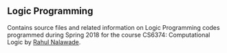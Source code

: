 ## Logic Programming

Contains source files and related information on Logic Programming codes programmed during Spring 2018 for the course CS6374: Computational Logic by [Rahul Nalawade](https://github.com/rahul1947). 


